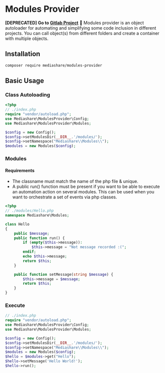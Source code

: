 # Modules Provider
**[DEPRECATED] Go to [Gitlab Project](https://gitlab.marquand.pro/MarquandT/modules-provider)**
:dizzy: Modules provider is an object autoloader for automating and simplifying some code inclusion in different projects. You can call object(s) from different folders and create a container with multiple objects.
## Installation
```bash
composer require mediashare/modules-provider
```
## Basic Usage
### Class Autoloading
```php
<?php
// ./index.php
require "vendor/autoload.php";
use Mediashare\ModulesProvider\Config;
use Mediashare\ModulesProvider\Modules;

$config = new Config();
$config->setModulesDir(__DIR__.'/modules/');
$config->setNamespace("Mediashare\\Modules\\");
$modules = new Modules($config);
```
### Modules
#### Requirements
- The classname must match the name of the php file & unique.
- A public run() function must be present if you want to be able to execute an automation action on several modules. This can be used when you want to orchestrate a set of events via php classes.  
```php
<?php
// ./modules/Hello.php
namespace Mediashare\Modules;

class Hello
{
    public $message;
    public function run() {
        if (empty($this->message)):
            $this->message = "Not message recorded :(";
        endif;
        echo $this->message;
        return $this;
    }

    public function setMessage(string $message) {
        $this->message = $message;
        return $this;
    }
}
```
### Execute
```php
// ./index.php
require "vendor/autoload.php";
use Mediashare\ModulesProvider\Config;
use Mediashare\ModulesProvider\Modules;

$config = new Config();
$config->setModulesDir(__DIR__.'/modules/');
$config->setNamespace("Mediashare\\Modules\\");
$modules = new Modules($config);
$hello = $modules->get("Hello");
$hello->setMessage('Hello World!');
$hello->run();
```
